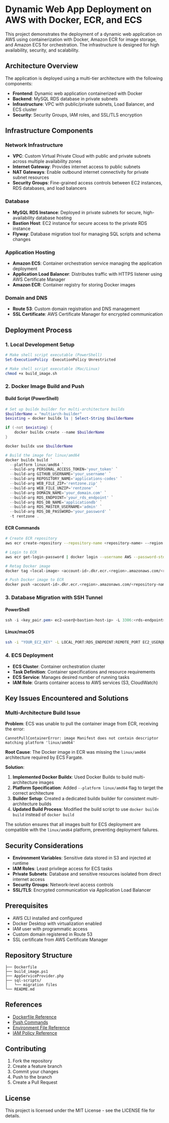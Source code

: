 # Dynamic Web App Deployment on AWS with Docker, ECR, and ECS

This project demonstrates the deployment of a dynamic web application on AWS using containerization with Docker, Amazon ECR for image storage, and Amazon ECS for orchestration. The infrastructure is designed for high availability, security, and scalability.

## Architecture Overview

The application is deployed using a multi-tier architecture with the following components:

-   **Frontend**: Dynamic web application containerized with Docker
-   **Backend**: MySQL RDS database in private subnets
-   **Infrastructure**: VPC with public/private subnets, Load Balancer, and ECS cluster
-   **Security**: Security Groups, IAM roles, and SSL/TLS encryption

## Infrastructure Components

### Network Infrastructure

-   **VPC**: Custom Virtual Private Cloud with public and private subnets across multiple availability zones
-   **Internet Gateway**: Provides internet access to public subnets
-   **NAT Gateways**: Enable outbound internet connectivity for private subnet resources
-   **Security Groups**: Fine-grained access controls between EC2 instances, RDS databases, and load balancers

### Database

-   **MySQL RDS Instance**: Deployed in private subnets for secure, high-availability database hosting
-   **Bastion Host**: EC2 instance for secure access to the private RDS instance
-   **Flyway**: Database migration tool for managing SQL scripts and schema changes

### Application Hosting

-   **Amazon ECS**: Container orchestration service managing the application deployment
-   **Application Load Balancer**: Distributes traffic with HTTPS listener using AWS Certificate Manager
-   **Amazon ECR**: Container registry for storing Docker images

### Domain and DNS

-   **Route 53**: Custom domain registration and DNS management
-   **SSL Certificate**: AWS Certificate Manager for encrypted communication

## Deployment Process

### 1. Local Development Setup

```powershell
# Make shell script executable (PowerShell)
Set-ExecutionPolicy -ExecutionPolicy Unrestricted

```

```bash
# Make shell script executable (Mac/Linux)
chmod +x build_image.sh

```

### 2. Docker Image Build and Push

#### Build Script (PowerShell)

```powershell
# Set up buildx builder for multi-architecture builds
$builderName = "multiarch-builder"
$existing = docker buildx ls | Select-String $builderName

if (-not $existing) {
    docker buildx create --name $builderName
}

docker buildx use $builderName

# Build the image for linux/amd64
docker buildx build `
  --platform linux/amd64 `
  --build-arg PERSONAL_ACCESS_TOKEN='your_token' `
  --build-arg GITHUB_USERNAME='your_username' `
  --build-arg REPOSITORY_NAME='applications-codes' `
  --build-arg WEB_FILE_ZIP='rentzone.zip' `
  --build-arg WEB_FILE_UNZIP='rentzone' `
  --build-arg DOMAIN_NAME='your_domain.com' `
  --build-arg RDS_ENDPOINT='your_rds_endpoint' `
  --build-arg RDS_DB_NAME='applicationdb' `
  --build-arg RDS_MASTER_USERNAME='admin' `
  --build-arg RDS_DB_PASSWORD='your_password' `
  -t rentzone .

```

#### ECR Commands

```bash
# Create ECR repository
aws ecr create-repository --repository-name <repository-name> --region <region>

# Login to ECR
aws ecr get-login-password | docker login --username AWS --password-stdin <account-id>.dkr.ecr.<region>.amazonaws.com

# Retag Docker image
docker tag <local-image> <account-id>.dkr.ecr.<region>.amazonaws.com/<repository-name>:latest

# Push Docker image to ECR
docker push <account-id>.dkr.ecr.<region>.amazonaws.com/<repository-name>:latest

```

### 3. Database Migration with SSH Tunnel

#### PowerShell

```powershell
ssh -i <key_pair.pem> ec2-user@<bastion-host-ip> -L 3306:<rds-endpoint>:3306 -N

```

#### Linux/macOS

```bash
ssh -i "YOUR_EC2_KEY" -L LOCAL_PORT:RDS_ENDPOINT:REMOTE_PORT EC2_USER@EC2_HOST -N -f

```

### 4. ECS Deployment

-   **ECS Cluster**: Container orchestration cluster
-   **Task Definition**: Container specifications and resource requirements
-   **ECS Service**: Manages desired number of running tasks
-   **IAM Role**: Grants container access to AWS services (S3, CloudWatch)

## Key Issues Encountered and Solutions

### Multi-Architecture Build Issue

**Problem**: ECS was unable to pull the container image from ECR, receiving the error:

```
CannotPullContainerError: image Manifest does not contain descriptor matching platform 'linux/amd64'

```

**Root Cause**: The Docker image in ECR was missing the `linux/amd64` architecture required by ECS Fargate.

**Solution**:

1.  **Implemented Docker Buildx**: Used Docker Buildx to build multi-architecture images
2.  **Platform Specification**: Added `--platform linux/amd64` flag to target the correct architecture
3.  **Builder Setup**: Created a dedicated buildx builder for consistent multi-architecture builds
4.  **Updated Build Process**: Modified the build script to use `docker buildx build` instead of `docker build`

The solution ensures that all images built for ECS deployment are compatible with the `linux/amd64` platform, preventing deployment failures.

## Security Considerations

-   **Environment Variables**: Sensitive data stored in S3 and injected at runtime
-   **IAM Roles**: Least privilege access for ECS tasks
-   **Private Subnets**: Database and sensitive resources isolated from direct internet access
-   **Security Groups**: Network-level access controls
-   **SSL/TLS**: Encrypted communication via Application Load Balancer

## Prerequisites

-   AWS CLI installed and configured
-   Docker Desktop with virtualization enabled
-   IAM user with programmatic access
-   Custom domain registered in Route 53
-   SSL certificate from AWS Certificate Manager

## Repository Structure

```
├── Dockerfile
├── build_image.ps1
├── AppServiceProvider.php
├── sql-scripts/
│   └── migration files
└── README.md

```

## References

-   [Dockerfile Reference](https://github.com/oliversims/DOCKER-PROJECTS/blob/main/rentzone/Dockerfile)
-   [Push Commands](https://apps.abacus.ai/chatllm/link-to-push-commands)
-   [Environment File Reference](https://apps.abacus.ai/chatllm/link-to-env-file)
-   [IAM Policy Reference](https://apps.abacus.ai/chatllm/link-to-iam-policy)

## Contributing

1.  Fork the repository
2.  Create a feature branch
3.  Commit your changes
4.  Push to the branch
5.  Create a Pull Request

## License

This project is licensed under the MIT License - see the LICENSE file for details.
